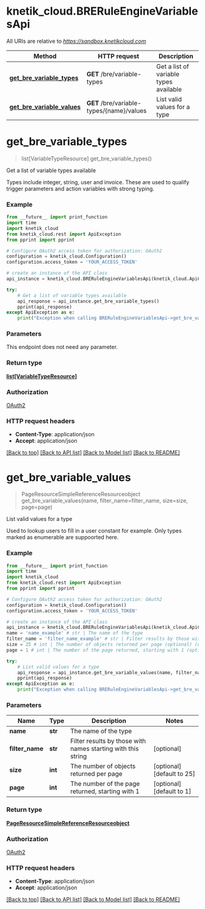 # knetik_cloud.BRERuleEngineVariablesApi

All URIs are relative to *https://sandbox.knetikcloud.com*

Method | HTTP request | Description
------------- | ------------- | -------------
[**get_bre_variable_types**](BRERuleEngineVariablesApi.md#get_bre_variable_types) | **GET** /bre/variable-types | Get a list of variable types available
[**get_bre_variable_values**](BRERuleEngineVariablesApi.md#get_bre_variable_values) | **GET** /bre/variable-types/{name}/values | List valid values for a type


# **get_bre_variable_types**
> list[VariableTypeResource] get_bre_variable_types()

Get a list of variable types available

Types include integer, string, user and invoice. These are used to qualify trigger parameters and action variables with strong typing.

### Example 
```python
from __future__ import print_function
import time
import knetik_cloud
from knetik_cloud.rest import ApiException
from pprint import pprint

# Configure OAuth2 access token for authorization: OAuth2
configuration = knetik_cloud.Configuration()
configuration.access_token = 'YOUR_ACCESS_TOKEN'

# create an instance of the API class
api_instance = knetik_cloud.BRERuleEngineVariablesApi(knetik_cloud.ApiClient(configuration))

try: 
    # Get a list of variable types available
    api_response = api_instance.get_bre_variable_types()
    pprint(api_response)
except ApiException as e:
    print("Exception when calling BRERuleEngineVariablesApi->get_bre_variable_types: %s\n" % e)
```

### Parameters
This endpoint does not need any parameter.

### Return type

[**list[VariableTypeResource]**](VariableTypeResource.md)

### Authorization

[OAuth2](../README.md#OAuth2)

### HTTP request headers

 - **Content-Type**: application/json
 - **Accept**: application/json

[[Back to top]](#) [[Back to API list]](../README.md#documentation-for-api-endpoints) [[Back to Model list]](../README.md#documentation-for-models) [[Back to README]](../README.md)

# **get_bre_variable_values**
> PageResourceSimpleReferenceResourceobject get_bre_variable_values(name, filter_name=filter_name, size=size, page=page)

List valid values for a type

Used to lookup users to fill in a user constant for example. Only types marked as enumerable are suppoorted here.

### Example 
```python
from __future__ import print_function
import time
import knetik_cloud
from knetik_cloud.rest import ApiException
from pprint import pprint

# Configure OAuth2 access token for authorization: OAuth2
configuration = knetik_cloud.Configuration()
configuration.access_token = 'YOUR_ACCESS_TOKEN'

# create an instance of the API class
api_instance = knetik_cloud.BRERuleEngineVariablesApi(knetik_cloud.ApiClient(configuration))
name = 'name_example' # str | The name of the type
filter_name = 'filter_name_example' # str | Filter results by those with names starting with this string (optional)
size = 25 # int | The number of objects returned per page (optional) (default to 25)
page = 1 # int | The number of the page returned, starting with 1 (optional) (default to 1)

try: 
    # List valid values for a type
    api_response = api_instance.get_bre_variable_values(name, filter_name=filter_name, size=size, page=page)
    pprint(api_response)
except ApiException as e:
    print("Exception when calling BRERuleEngineVariablesApi->get_bre_variable_values: %s\n" % e)
```

### Parameters

Name | Type | Description  | Notes
------------- | ------------- | ------------- | -------------
 **name** | **str**| The name of the type | 
 **filter_name** | **str**| Filter results by those with names starting with this string | [optional] 
 **size** | **int**| The number of objects returned per page | [optional] [default to 25]
 **page** | **int**| The number of the page returned, starting with 1 | [optional] [default to 1]

### Return type

[**PageResourceSimpleReferenceResourceobject**](PageResourceSimpleReferenceResourceobject.md)

### Authorization

[OAuth2](../README.md#OAuth2)

### HTTP request headers

 - **Content-Type**: application/json
 - **Accept**: application/json

[[Back to top]](#) [[Back to API list]](../README.md#documentation-for-api-endpoints) [[Back to Model list]](../README.md#documentation-for-models) [[Back to README]](../README.md)

